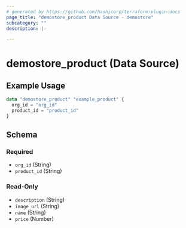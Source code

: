```yaml
---
# generated by https://github.com/hashicorp/terraform-plugin-docs
page_title: "demostore_product Data Source - demostore"
subcategory: ""
description: |-
  
---
```


# demostore_product (Data Source)



## Example Usage

```terraform
data "demostore_product" "example_product" {
  org_id = "org_id"
  product_id = "product_id"
}
```

<!-- schema generated by tfplugindocs -->
## Schema

### Required

- `org_id` (String)
- `product_id` (String)

### Read-Only

- `description` (String)
- `image_url` (String)
- `name` (String)
- `price` (Number)
